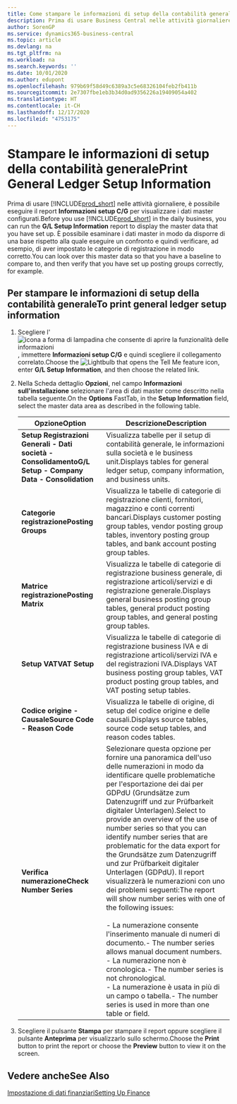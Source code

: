 ```yaml
---
title: Come stampare le informazioni di setup della contabilità generale
description: Prima di usare Business Central nelle attività giornaliere, è possibile eseguire il report Informazioni setup C/G per visualizzare i dati master configurati.
author: SorenGP
ms.service: dynamics365-business-central
ms.topic: article
ms.devlang: na
ms.tgt_pltfrm: na
ms.workload: na
ms.search.keywords: ''
ms.date: 10/01/2020
ms.author: edupont
ms.openlocfilehash: 979b69f58d49c6389a3c5e68326104feb2fb411b
ms.sourcegitcommit: 2e7307fbe1eb3b34d0ad9356226a19409054a402
ms.translationtype: HT
ms.contentlocale: it-CH
ms.lasthandoff: 12/17/2020
ms.locfileid: "4753175"
---
```

# <a name="print-general-ledger-setup-information"></a><span data-ttu-id="bd268-103">Stampare le informazioni di setup della contabilità generale</span><span class="sxs-lookup"><span data-stu-id="bd268-103">Print General Ledger Setup Information</span></span>
<span data-ttu-id="bd268-104">Prima di usare [!INCLUDE[prod_short](../../includes/prod_short.md)] nelle attività giornaliere, è possibile eseguire il report **Informazioni setup C/G** per visualizzare i dati master configurati.</span><span class="sxs-lookup"><span data-stu-id="bd268-104">Before you use [!INCLUDE[prod_short](../../includes/prod_short.md)] in the daily business, you can run the **G/L Setup Information** report to display the master data that you have set up.</span></span> <span data-ttu-id="bd268-105">È possibile esaminare i dati master in modo da disporre di una base rispetto alla quale eseguire un confronto e quindi verificare, ad esempio, di aver impostato le categorie di registrazione in modo corretto.</span><span class="sxs-lookup"><span data-stu-id="bd268-105">You can look over this master data so that you have a baseline to compare to, and then verify that you have set up posting groups correctly, for example.</span></span>  

## <a name="to-print-general-ledger-setup-information"></a><span data-ttu-id="bd268-106">Per stampare le informazioni di setup della contabilità generale</span><span class="sxs-lookup"><span data-stu-id="bd268-106">To print general ledger setup information</span></span>  

1.  <span data-ttu-id="bd268-107">Scegliere l'![icona a forma di lampadina che consente di aprire la funzionalità delle informazioni](../../media/ui-search/search_small.png "Informazioni sull'operazione che si desidera eseguire"), immettere **Informazioni setup C/G** e quindi scegliere il collegamento correlato.</span><span class="sxs-lookup"><span data-stu-id="bd268-107">Choose the ![Lightbulb that opens the Tell Me feature](../../media/ui-search/search_small.png "Tell me what you want to do") icon, enter **G/L Setup Information**, and then choose the related link.</span></span>  
2.  <span data-ttu-id="bd268-108">Nella Scheda dettaglio **Opzioni**, nel campo **Informazioni sull'installazione** selezionare l'area di dati master come descritto nella tabella seguente.</span><span class="sxs-lookup"><span data-stu-id="bd268-108">On the **Options** FastTab, in the **Setup Information** field, select the master data area as described in the following table.</span></span>  

    |<span data-ttu-id="bd268-109">Opzione</span><span class="sxs-lookup"><span data-stu-id="bd268-109">Option</span></span>|<span data-ttu-id="bd268-110">Descrizione</span><span class="sxs-lookup"><span data-stu-id="bd268-110">Description</span></span>|  
    |-------------------------------------|---------------------------------------|  
    |<span data-ttu-id="bd268-111">**Setup Registrazioni Generali - Dati società - Consolidamento**</span><span class="sxs-lookup"><span data-stu-id="bd268-111">**G/L Setup - Company Data - Consolidation**</span></span>|<span data-ttu-id="bd268-112">Visualizza tabelle per il setup di contabilità generale, le informazioni sulla società e le business unit.</span><span class="sxs-lookup"><span data-stu-id="bd268-112">Displays tables for general ledger setup, company information, and business units.</span></span>|  
    |<span data-ttu-id="bd268-113">**Categorie registrazione**</span><span class="sxs-lookup"><span data-stu-id="bd268-113">**Posting Groups**</span></span>|<span data-ttu-id="bd268-114">Visualizza le tabelle di categorie di registrazione clienti, fornitori, magazzino e conti correnti bancari.</span><span class="sxs-lookup"><span data-stu-id="bd268-114">Displays customer posting group tables, vendor posting group tables, inventory posting group tables, and bank account posting group tables.</span></span>|  
    |<span data-ttu-id="bd268-115">**Matrice registrazione**</span><span class="sxs-lookup"><span data-stu-id="bd268-115">**Posting Matrix**</span></span>|<span data-ttu-id="bd268-116">Visualizza le tabelle di categorie di registrazione business generale, di registrazione articoli/servizi e di registrazione generale.</span><span class="sxs-lookup"><span data-stu-id="bd268-116">Displays general business posting group tables, general product posting group tables, and general posting group tables.</span></span>|  
    |<span data-ttu-id="bd268-117">**Setup VAT**</span><span class="sxs-lookup"><span data-stu-id="bd268-117">**VAT Setup**</span></span>|<span data-ttu-id="bd268-118">Visualizza le tabelle di categorie di registrazione business IVA e di registrazione articoli/servizi IVA e del registrazioni IVA.</span><span class="sxs-lookup"><span data-stu-id="bd268-118">Displays VAT business posting group tables, VAT product posting group tables, and VAT posting setup tables.</span></span>|  
    |<span data-ttu-id="bd268-119">**Codice origine - Causale**</span><span class="sxs-lookup"><span data-stu-id="bd268-119">**Source Code - Reason Code**</span></span>|<span data-ttu-id="bd268-120">Visualizza le tabelle di origine, di setup del codice origine e delle causali.</span><span class="sxs-lookup"><span data-stu-id="bd268-120">Displays source tables, source code setup tables, and reason codes tables.</span></span>|  
    |<span data-ttu-id="bd268-121">**Verifica numerazione**</span><span class="sxs-lookup"><span data-stu-id="bd268-121">**Check Number Series**</span></span>|<span data-ttu-id="bd268-122">Selezionare questa opzione per fornire una panoramica dell'uso delle numerazioni in modo da identificare quelle problematiche per l'esportazione dei dai per GDPdU (Grundsätze zum Datenzugriff und zur Prüfbarkeit digitaler Unterlagen).</span><span class="sxs-lookup"><span data-stu-id="bd268-122">Select to provide an overview of the use of number series so that you can identify number series that are problematic for the data export for the Grundsätze zum Datenzugriff und zur Prüfbarkeit digitaler Unterlagen (GDPdU).</span></span> <span data-ttu-id="bd268-123">Il report visualizzerà le numerazioni con uno dei problemi seguenti:</span><span class="sxs-lookup"><span data-stu-id="bd268-123">The report will show number series with one of the following issues:</span></span><br /><br /> <span data-ttu-id="bd268-124">-   La numerazione consente l'inserimento manuale di numeri di documento.</span><span class="sxs-lookup"><span data-stu-id="bd268-124">-   The number series allows manual document numbers.</span></span><br /><span data-ttu-id="bd268-125">-   La numerazione non è cronologica.</span><span class="sxs-lookup"><span data-stu-id="bd268-125">-   The number series is not chronological.</span></span><br /><span data-ttu-id="bd268-126">-   La numerazione è usata in più di un campo o tabella.</span><span class="sxs-lookup"><span data-stu-id="bd268-126">-   The number series is used in more than one table or field.</span></span>|  

3.  <span data-ttu-id="bd268-127">Scegliere il pulsante **Stampa** per stampare il report oppure scegliere il pulsante **Anteprima** per visualizzarlo sullo schermo.</span><span class="sxs-lookup"><span data-stu-id="bd268-127">Choose the **Print** button to print the report or choose the **Preview** button to view it on the screen.</span></span>  

## <a name="see-also"></a><span data-ttu-id="bd268-128">Vedere anche</span><span class="sxs-lookup"><span data-stu-id="bd268-128">See Also</span></span>  
[<span data-ttu-id="bd268-129">Impostazione di dati finanziari</span><span class="sxs-lookup"><span data-stu-id="bd268-129">Setting Up Finance</span></span>](../../finance-setup-finance.md)

